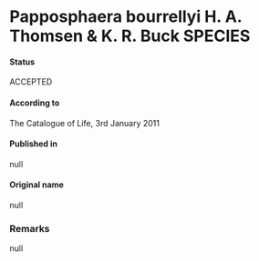 Papposphaera bourrellyi H. A. Thomsen & K. R. Buck SPECIES
=======

#### Status
ACCEPTED

#### According to
The Catalogue of Life, 3rd January 2011

#### Published in
null

#### Original name
null

### Remarks
null